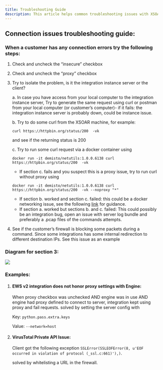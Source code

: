 ```yaml
---
title: Troubleshooting Guide
description: This article helps common troubleshooting issues with XSOAR integrations
---
```


## Connection issues troubleshooting guide:
### When a customer has any connection errors try the following steps:
1. Check and uncheck the “insecure” checkbox
2. Check and uncheck the “proxy” checkbox
3. Try to isolate the problem, is it the integration instance server or the client?

    a. In case you have access from your local computer to the integration instance server, Try to generate the same request using curl or postman from your local computer (or customer’s computer)- if it fails: the integration instance server is probably down, could be instance issue.
    
    b. Try to do some curl from the XSOAR machine, for example: 
    ```
   curl https://httpbin.org/status/200  -vk
   ```
    and see if the returning status is 200

    c. Try to run some curl request via a docker container using 
    ```
   docker run -it demisto/netutils:1.0.0.6138 curl https://httpbin.org/status/200  -vk
   ```
   
    - If section c. fails and you suspect this is a proxy issue, try to run curl without proxy using 
    ```
   docker run -it demisto/netutils:1.0.0.6138 curl https://httpbin.org/status/200  -vk --noproxy "*"
   ```
   
    - If section b. worked and section c. failed: this could be a docker networking issue, see the following [link](https://docs.paloaltonetworks.com/cortex/cortex-xsoar/5-5/cortex-xsoar-admin/docker/docker-hardening-guide/troubleshoot-docker-networking-issues) for guidance.
    - If section a. worked but sections b. and c. failed: This could possibly be an integration bug, open an issue with server log bundle and preferably a .pcap files of the commands attempts.
4. See if the customer’s firewall is blocking some packets during a command. Since some integrations has some internal redirection to different destination IPs. See this issue as an example

### Diagram for section 3:
![](https://raw.githubusercontent.com/demisto/content-docs/ec010688ce513b599bde8cdc8b5ad5c743526a8a/static/img/troubleshooting_diagram.jpg)


### Examples:
1. #### EWS v2 integration does not honor proxy settings with Engine:
    When proxy checkbox was unchecked AND engine was in use AND engine had proxy defined to connect to server, integration kept using proxy and fail requests.
    solved by setting the server config with 
    
    Key: `python.pass.extra.keys`
    
    Value: `--network=host`
2. #### VirusTotal Private API Issue:
    Client got the following exception `SSLError(SSLEOFError(8, u'EOF occurred in violation of protocol (_ssl.c:661)'),)`.
    
    solved by whitelisting a URL in the firewall.


